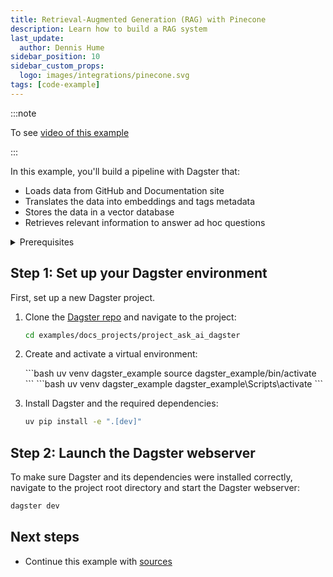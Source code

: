 ```yaml
---
title: Retrieval-Augmented Generation (RAG) with Pinecone
description: Learn how to build a RAG system
last_update:
  author: Dennis Hume
sidebar_position: 10
sidebar_custom_props:
  logo: images/integrations/pinecone.svg
tags: [code-example]
---
```


:::note

To see [video of this example](https://www.youtube.com/watch?v=MHwwKfCXwDA)

:::

In this example, you'll build a pipeline with Dagster that:

- Loads data from GitHub and Documentation site
- Translates the data into embeddings and tags metadata
- Stores the data in a vector database
- Retrieves relevant information to answer ad hoc questions

<details>
  <summary>Prerequisites</summary>

To follow the steps in this guide, you'll need:

- Basic Python knowledge
- Python 3.9+ installed on your system. Refer to the [Installation guide](/getting-started/installation) for information.

</details>

## Step 1: Set up your Dagster environment

First, set up a new Dagster project.

1. Clone the [Dagster repo](https://github.com/dagster-io/dagster) and navigate to the project:

   ```bash
   cd examples/docs_projects/project_ask_ai_dagster
   ```

2. Create and activate a virtual environment:

   <Tabs>
     <TabItem value="macos" label="MacOS">
       ```bash uv venv dagster_example source dagster_example/bin/activate ```
     </TabItem>
     <TabItem value="windows" label="Windows">
       ```bash uv venv dagster_example dagster_example\Scripts\activate ```
     </TabItem>
   </Tabs>

3. Install Dagster and the required dependencies:

   ```bash
   uv pip install -e ".[dev]"
   ```

## Step 2: Launch the Dagster webserver

To make sure Dagster and its dependencies were installed correctly, navigate to the project root directory and start the Dagster webserver:

```bash
dagster dev
```

## Next steps

- Continue this example with [sources](/examples/rag/sources)
